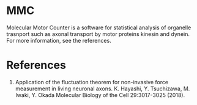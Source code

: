 # MMC
Molecular Motor Counter is a software for statistical analysis of organelle trasnport such as axonal transport by motor proteins kinesin and dynein. 
For more information, see the references. 


# References
1. Application of the fluctuation theorem for non-invasive force measurement in living neuronal axons.
   K. Hayashi, Y. Tsuchizawa, M. Iwaki, Y. Okada
   Molecular Biology of the Cell 29:3017-3025 (2018).
